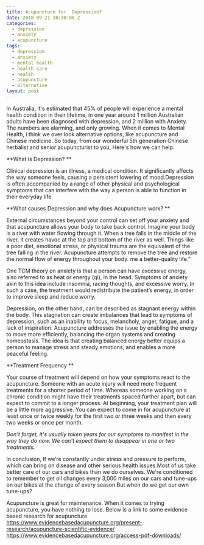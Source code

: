 ```yaml
---
title: Acupuncture for  Depression?
date: 2018-09-21 10:30:00 Z
categories:
  - depression
  - anxiety
  - acupuncture
tags:
  - depression
  - anxiety
  - mental health
  - health care
  - health
  - acupuncture
  - alternative
layout: post
---
```


In Australia, it's estimated that 45% of people will experience a mental health condition in their lifetime, in one year around 1 million Australian adults have been diagnosed with depression, and 2 million with Anxiety. The numbers are alarming, and only growing. When it comes to Mental Health, i think we over look alternative options, like acupuncture and Chinese medicine. So today, from our wonderful 5th generation Chinese herbalist and senior acupuncturist to you, Here's how we can help.

**What is Depression? **

Clinical depression is an illness, a medical condition. It significantly affects the way someone feels, causing a persistent lowering of mood.Depression is often accompanied by a range of other physical and psychological symptoms that can interfere with the way a person is able to function in their everyday life.

**What causes Depression and why does Acupuncture work? **

External circumstances beyond your control can set off your anxiety and that acupuncture allows your body to take back control. Imagine your body is a river with water flowing through it. When a tree falls in the middle of the river, it creates havoc at the top and bottom of the river as well. Things like a poor diet, emotional stress, or physical trauma are the equivalent of the tree falling in the river. Acupuncture attempts to remove the tree and restore the normal flow of energy throughout your body. me a better-quality life.”

One TCM theory on anxiety is that a person can have excessive energy, also referred to as heat or energy (qi), in the head. Symptoms of anxiety akin to this idea include insomnia, racing thoughts, and excessive worry. In such a case, the treatment would redistribute the patient’s energy, in order to improve sleep and reduce worry.

Depression, on the other hand, can be described as stagnant energy within the body. This stagnation can create imbalances that lead to symptoms of depression, such as an inability to focus, melancholy, anger, fatigue, and a lack of inspiration. Acupuncture addresses the issue by enabling the energy to move more efficiently, balancing the organ systems and creating homeostasis. The idea is that creating balanced energy better equips a person to manage stress and steady emotions, and enables a more peaceful feeling.

**Treatment Frequency **

Your course of treatment will depend on how your symptoms react to the acupuncture. Someone with an acute injury will need more frequent treatments for a shorter period of time. Whereas someone working on a chronic condition might have their treatments spaced further apart, but can expect to commit to a longer process. At beginning, your treatment plan will be a little more aggressive. You can expect to come in for acupuncture at least once or twice weekly for the first two or three weeks and then every two weeks or once per month.

_Don't forget, it's usually taken years for our symptoms to manifest in the way they do now. We can't expect them to disappear in one or two treatments._

In conclusion, If we’re constantly under stress and pressure to perform, which can bring on disease and other serious health issues.Most of us take better care of our cars and bikes than we do ourselves. We're conditioned to remember to get oil changes every 3,000 miles on our cars and tune-ups on our bikes at the change of every season.But when do we get our own tune-ups?

Acupuncture is great for maintenance. When it comes to trying acupuncture, you have nothing to lose. Below is a link to some evidence based research for acupuncture https://www.evidencebasedacupuncture.org/present-research/acupuncture-scientific-evidence/
https://www.evidencebasedacupuncture.org/access-pdf-downloads/
